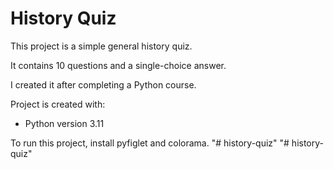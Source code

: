 # History Quiz

This project is a simple general history quiz.

It contains 10 questions and a single-choice answer.

I created it after completing a Python course.

Project is created with:
* Python version 3.11

To run this project, install pyfiglet and colorama.
"# history-quiz" 
"# history-quiz" 
